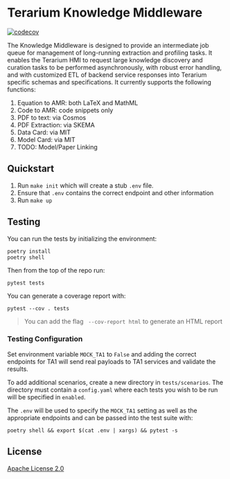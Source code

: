 # Terarium Knowledge Middleware

[![codecov](https://codecov.io/github/DARPA-ASKEM/knowledge-middleware/branch/main/graph/badge.svg?token=XEARJHESHY)](https://codecov.io/github/DARPA-ASKEM/knowledge-middleware)

The Knowledge Middleware is designed to provide an intermediate job queue for management of long-running extraction and profiling tasks. It enables the Terarium HMI to request large knowledge discovery and curation tasks to be performed asynchronously, with robust error handling, and with customized ETL of backend service responses into Terarium specific schemas and specifications. It currently supports the following functions:

1. Equation to AMR: both LaTeX and MathML
2. Code to AMR: code snippets only
3. PDF to text: via Cosmos
4. PDF Extraction: via SKEMA
5. Data Card: via MIT
6. Model Card: via MIT
7. TODO: Model/Paper Linking


## Quickstart

1. Run `make init` which will create a stub `.env` file. 
2. Ensure that `.env` contains the correct endpoint and other information 
3. Run `make up`


## Testing
You can run the tests by initializing the environment:

```
poetry install
poetry shell
```

Then from the top of the repo run:

```
pytest tests
```

You can generate a coverage report with:

```
pytest --cov . tests
```

> You can add the flag ` --cov-report html` to generate an HTML report

### Testing Configuration

Set environment variable `MOCK_TA1` to `False` and adding the correct endpoints for TA1 will send real payloads to TA1 services and validate the results.

To add additional scenarios, create a new directory in `tests/scenarios`. The directory must contain a `config.yaml` where each tests you wish to be run
will be specified in `enabled`. 

The `.env` will be used to specify the `MOCK_TA1` setting as well as the appropriate endpoints and can be passed into the test suite with:

```
poetry shell && export $(cat .env | xargs) && pytest -s
```

## License

[Apache License 2.0](LICENSE)
